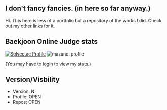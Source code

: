 ## I don't fancy fancies. (in here so far anyway.)
Hi. This here is less of a portfolio but a repository of the works I did. Check out my other links for it.

## Baekjoon Online Judge stats
[![Solved.ac Profile](http://mazassumnida.wtf/api/v2/generate_badge?boj=furthermares)](https://solved.ac/furthermares)
![mazandi profile](http://mazandi.herokuapp.com/api?handle=furthermares&theme=warm)

(You may have to login to view my stats.)

## Version/Visbility
- Version: N
- Profile: OPEN
- Repos: OPEN
